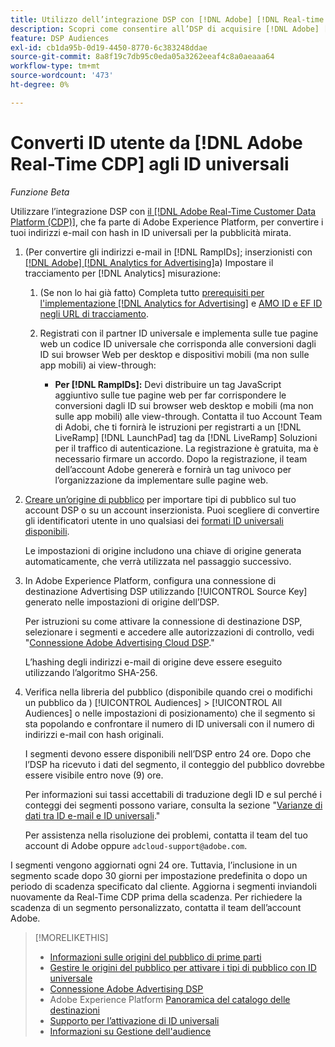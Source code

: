```yaml
---
title: Utilizzo dell’integrazione DSP con [!DNL Adobe] [!DNL Real-time CDP]
description: Scopri come consentire all’DSP di acquisire [!DNL Adobe] [!DNL Real-time CDP] segmenti di prime parti.
feature: DSP Audiences
exl-id: cb1da95b-0d19-4450-8770-6c383248ddae
source-git-commit: 8a8f19c7db95c0eda05a3262eeaf4c8a0aeaaa64
workflow-type: tm+mt
source-wordcount: '473'
ht-degree: 0%

---
```


# Converti ID utente da [!DNL Adobe Real-Time CDP] agli ID universali

*Funzione Beta*

Utilizzare l’integrazione DSP con [il [!DNL Adobe Real-Time Customer Data Platform (CDP)]](https://experienceleague.adobe.com/docs/experience-platform/rtcdp/overview.html?lang=it), che fa parte di Adobe Experience Platform, per convertire i tuoi indirizzi e-mail con hash in ID universali per la pubblicità mirata.

1. (Per convertire gli indirizzi e-mail in [!DNL RampIDs]<!-- or [!DNL ID5] IDs -->; inserzionisti con [[!DNL Adobe] [!DNL Analytics for Advertising]](/help/integrations/analytics/overview.md)a) Impostare il tracciamento per [!DNL Analytics] misurazione:

   1. (Se non lo hai già fatto) Completa tutto [prerequisiti per l&#39;implementazione [!DNL Analytics for Advertising]](/help/integrations/analytics/prerequisites.md) e [AMO ID e EF ID negli URL di tracciamento](/help/integrations/analytics/ids.md).

   1. Registrati con il partner ID universale e implementa sulle tue pagine web un codice ID universale che corrisponda alle conversioni dagli ID sui browser Web per desktop e dispositivi mobili (ma non sulle app mobili) ai view-through:

      * **Per [!DNL RampIDs]:** Devi distribuire un tag JavaScript aggiuntivo sulle tue pagine web per far corrispondere le conversioni dagli ID sui browser web desktop e mobili (ma non sulle app mobili) alle view-through. Contatta il tuo Account Team di Adobi, che ti fornirà le istruzioni per registrarti a un [!DNL LiveRamp] [!DNL LaunchPad] tag da [!DNL LiveRamp] Soluzioni per il traffico di autenticazione. La registrazione è gratuita, ma è necessario firmare un accordo. Dopo la registrazione, il team dell’account Adobe genererà e fornirà un tag univoco per l’organizzazione da implementare sulle pagine web.

1. [Creare un’origine di pubblico](source-manage.md) per importare tipi di pubblico sul tuo account DSP o su un account inserzionista. Puoi scegliere di convertire gli identificatori utente in uno qualsiasi dei [formati ID universali disponibili](source-about.md).

   Le impostazioni di origine includono una chiave di origine generata automaticamente, che verrà utilizzata nel passaggio successivo.

1. In Adobe Experience Platform, configura una connessione di destinazione Advertising DSP utilizzando [!UICONTROL Source Key] generato nelle impostazioni di origine dell’DSP.

   Per istruzioni su come attivare la connessione di destinazione DSP, selezionare i segmenti e accedere alle autorizzazioni di controllo, vedi &quot;[Connessione Adobe Advertising Cloud DSP](https://experienceleague.adobe.com/docs/experience-platform/destinations/catalog/advertising/adobe-advertising-cloud-connection.html).&quot;

   L’hashing degli indirizzi e-mail di origine deve essere eseguito utilizzando l’algoritmo SHA-256.

1. Verifica nella libreria del pubblico (disponibile quando crei o modifichi un pubblico da ) [!UICONTROL Audiences] > [!UICONTROL All Audiences] o nelle impostazioni di posizionamento) che il segmento si sta popolando e confrontare il numero di ID universali con il numero di indirizzi e-mail con hash originali.

   I segmenti devono essere disponibili nell’DSP entro 24 ore. Dopo che l’DSP ha ricevuto i dati del segmento, il conteggio del pubblico dovrebbe essere visibile entro nove (9) ore.

   Per informazioni sui tassi accettabili di traduzione degli ID e sul perché i conteggi dei segmenti possono variare, consulta la sezione &quot;[Varianze di dati tra ID e-mail e ID universali](#universal-ids-data-variances).&quot;

   Per assistenza nella risoluzione dei problemi, contatta il team del tuo account di Adobe oppure `adcloud-support@adobe.com`.

I segmenti vengono aggiornati ogni 24 ore. Tuttavia, l’inclusione in un segmento scade dopo 30 giorni per impostazione predefinita o dopo un periodo di scadenza specificato dal cliente. Aggiorna i segmenti inviandoli nuovamente da Real-Time CDP prima della scadenza. Per richiedere la scadenza di un segmento personalizzato, contatta il team dell’account Adobe.

>[!MORELIKETHIS]
>
>* [Informazioni sulle origini del pubblico di prime parti](/help/dsp/audiences/sources/source-about.md)
>* [Gestire le origini del pubblico per attivare i tipi di pubblico con ID universale](source-manage.md)
>* [Connessione Adobe Advertising DSP](https://experienceleague.adobe.com/docs/experience-platform/destinations/catalog/advertising/adobe-advertising-cloud-connection.html)
>* Adobe Experience Platform [Panoramica del catalogo delle destinazioni](https://experienceleague.adobe.com/docs/experience-platform/destinations/catalog/overview.html)
>* [Supporto per l’attivazione di ID universali](/help/dsp/audiences/universal-ids.md)
>* [Informazioni su Gestione dell&#39;audience](/help/dsp/audiences/audience-about.md)
